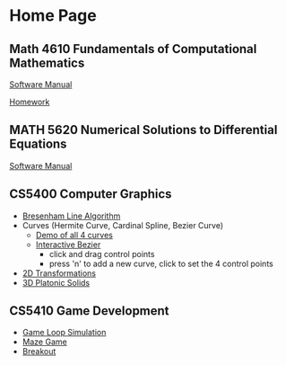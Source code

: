 # Home Page

## Math 4610 Fundamentals of Computational Mathematics
[Software Manual](https://philipnelson5.github.io/math4610/SoftwareManual)

[Homework](https://philipnelson5.github.io/math4610/HomeWork)

## MATH 5620 Numerical Solutions to Differential Equations
[Software Manual](https://philipnelson5.github.io/MATH5620/SoftwareManual)

## CS5400 Computer Graphics
+ [Bresenham Line Algorithm](https://philipnelson5.github.io/class-projects/CS5400_ComputerGraphics/1-BresenhamLineAlgorithm/index.html)
+ Curves (Hermite Curve, Cardinal Spline, Bezier Curve)
  - [Demo of all 4 curves](https://philipnelson5.github.io/class-projects/CS5400_ComputerGraphics/2-Curves/index.html)
  - [Interactive Bezier](https://philipnelson5.github.io/class-projects/CS5400_ComputerGraphics/2-Curves/demoIndex.html)
    * click and drag control points
    * press 'n' to add a new curve, click to set the 4 control points
+ [2D Transformations](https://philipnelson5.github.io/class-projects/CS5400_ComputerGraphics/3-2DTransformations/index.html)
+ [3D Platonic Solids](https://philipnelson5.github.io/class-projects/CS5400_ComputerGraphics/3-3DPlatonicSolids/index.html)

## CS5410 Game Development
+ [Game Loop Simulation](https://philipnelson5.github.io/class-projects/CS5410_GameDev/1-GameLoop/index.html)
+ [Maze Game](https://philipnelson5.github.io/class-projects/CS5410_GameDev/2-Maze/index.html)
+ [Breakout](https://philipnelson5.github.io/class-projects/CS5410_GameDev/3-Breakout/index.html)
